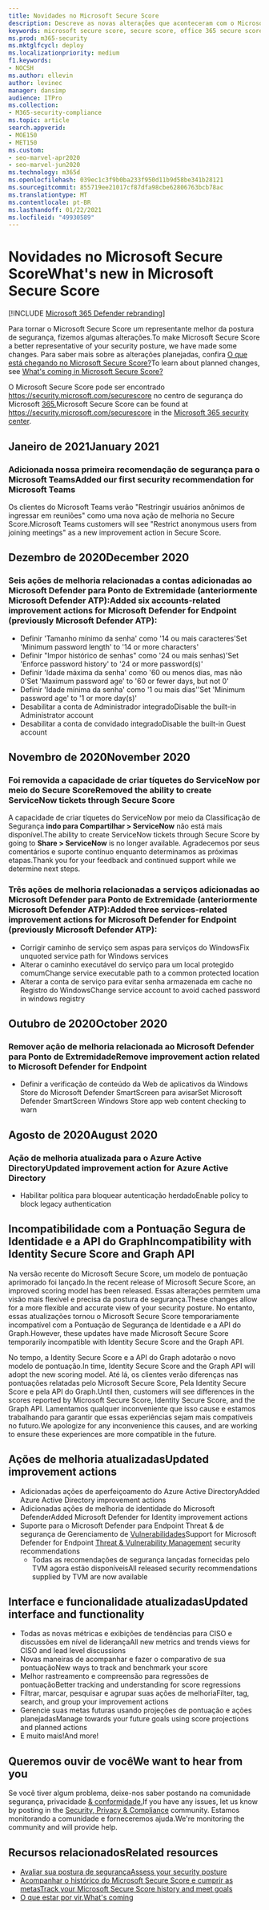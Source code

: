 ```yaml
---
title: Novidades no Microsoft Secure Score
description: Descreve as novas alterações que aconteceram com o Microsoft Secure Score no centro de segurança do Microsoft 365.
keywords: microsoft secure score, secure score, office 365 secure score, microsoft security score, microsoft 365 security center
ms.prod: m365-security
ms.mktglfcycl: deploy
ms.localizationpriority: medium
f1.keywords:
- NOCSH
ms.author: ellevin
author: levinec
manager: dansimp
audience: ITPro
ms.collection:
- M365-security-compliance
ms.topic: article
search.appverid:
- MOE150
- MET150
ms.custom:
- seo-marvel-apr2020
- seo-marvel-jun2020
ms.technology: m365d
ms.openlocfilehash: 039ec1c3f9b0ba233f950d11b9d58be341b28121
ms.sourcegitcommit: 855719ee21017cf87dfa98cbe62806763bcb78ac
ms.translationtype: MT
ms.contentlocale: pt-BR
ms.lasthandoff: 01/22/2021
ms.locfileid: "49930589"
---
```

# <a name="whats-new-in-microsoft-secure-score"></a><span data-ttu-id="5e45f-104">Novidades no Microsoft Secure Score</span><span class="sxs-lookup"><span data-stu-id="5e45f-104">What's new in Microsoft Secure Score</span></span>

[!INCLUDE [Microsoft 365 Defender rebranding](../includes/microsoft-defender.md)]

<span data-ttu-id="5e45f-105">Para tornar o Microsoft Secure Score um representante melhor da postura de segurança, fizemos algumas alterações.</span><span class="sxs-lookup"><span data-stu-id="5e45f-105">To make Microsoft Secure Score a better representative of your security posture, we have made some changes.</span></span> <span data-ttu-id="5e45f-106">Para saber mais sobre as alterações planejadas, confira [O que está chegando no Microsoft Secure Score?](microsoft-secure-score-whats-coming.md)</span><span class="sxs-lookup"><span data-stu-id="5e45f-106">To learn about planned changes, see [What's coming in Microsoft Secure Score?](microsoft-secure-score-whats-coming.md)</span></span>

<span data-ttu-id="5e45f-107">O Microsoft Secure Score pode ser encontrado https://security.microsoft.com/securescore no centro de segurança do Microsoft [365.](overview-security-center.md)</span><span class="sxs-lookup"><span data-stu-id="5e45f-107">Microsoft Secure Score can be found at https://security.microsoft.com/securescore in the [Microsoft 365 security center](overview-security-center.md).</span></span>

## <a name="january-2021"></a><span data-ttu-id="5e45f-108">Janeiro de 2021</span><span class="sxs-lookup"><span data-stu-id="5e45f-108">January 2021</span></span>

### <a name="added-our-first-security-recommendation-for-microsoft-teams"></a><span data-ttu-id="5e45f-109">Adicionada nossa primeira recomendação de segurança para o Microsoft Teams</span><span class="sxs-lookup"><span data-stu-id="5e45f-109">Added our first security recommendation for Microsoft Teams</span></span>

<span data-ttu-id="5e45f-110">Os clientes do Microsoft Teams verão "Restringir usuários anônimos de ingressar em reuniões" como uma nova ação de melhoria no Secure Score.</span><span class="sxs-lookup"><span data-stu-id="5e45f-110">Microsoft Teams customers will see "Restrict anonymous users from joining meetings" as a new improvement action in Secure Score.</span></span>

## <a name="december-2020"></a><span data-ttu-id="5e45f-111">Dezembro de 2020</span><span class="sxs-lookup"><span data-stu-id="5e45f-111">December 2020</span></span>

### <a name="added-six-accounts-related-improvement-actions-for-microsoft-defender-for-endpoint-previously-microsoft-defender-atp"></a><span data-ttu-id="5e45f-112">Seis ações de melhoria relacionadas a contas adicionadas ao Microsoft Defender para Ponto de Extremidade (anteriormente Microsoft Defender ATP):</span><span class="sxs-lookup"><span data-stu-id="5e45f-112">Added six accounts-related improvement actions for Microsoft Defender for Endpoint (previously Microsoft Defender ATP):</span></span>

- <span data-ttu-id="5e45f-113">Definir 'Tamanho mínimo da senha' como '14 ou mais caracteres'</span><span class="sxs-lookup"><span data-stu-id="5e45f-113">Set 'Minimum password length' to '14 or more characters'</span></span>
- <span data-ttu-id="5e45f-114">Definir "Impor histórico de senhas" como '24 ou mais senhas)'</span><span class="sxs-lookup"><span data-stu-id="5e45f-114">Set 'Enforce password history' to '24 or more password(s)'</span></span>
- <span data-ttu-id="5e45f-115">Definir 'Idade máxima da senha' como '60 ou menos dias, mas não 0'</span><span class="sxs-lookup"><span data-stu-id="5e45f-115">Set 'Maximum password age' to '60 or fewer days, but not 0'</span></span>
- <span data-ttu-id="5e45f-116">Definir 'Idade mínima da senha' como '1 ou mais dias''</span><span class="sxs-lookup"><span data-stu-id="5e45f-116">Set 'Minimum password age' to '1 or more day(s)'</span></span>
- <span data-ttu-id="5e45f-117">Desabilitar a conta de Administrador integrado</span><span class="sxs-lookup"><span data-stu-id="5e45f-117">Disable the built-in Administrator account</span></span>
- <span data-ttu-id="5e45f-118">Desabilitar a conta de convidado integrado</span><span class="sxs-lookup"><span data-stu-id="5e45f-118">Disable the built-in Guest account</span></span>

## <a name="november-2020"></a><span data-ttu-id="5e45f-119">Novembro de 2020</span><span class="sxs-lookup"><span data-stu-id="5e45f-119">November 2020</span></span>

### <a name="removed-the-ability-to-create-servicenow-tickets-through-secure-score"></a><span data-ttu-id="5e45f-120">Foi removida a capacidade de criar tíquetes do ServiceNow por meio do Secure Score</span><span class="sxs-lookup"><span data-stu-id="5e45f-120">Removed the ability to create ServiceNow tickets through Secure Score</span></span> 

<span data-ttu-id="5e45f-121">A capacidade de criar tíquetes do ServiceNow por meio da Classificação de Segurança **indo para Compartilhar > ServiceNow** não está mais disponível.</span><span class="sxs-lookup"><span data-stu-id="5e45f-121">The ability to create ServiceNow tickets through Secure Score by going to **Share > ServiceNow** is no longer available.</span></span> <span data-ttu-id="5e45f-122">Agradecemos por seus comentários e suporte contínuo enquanto determinamos as próximas etapas.</span><span class="sxs-lookup"><span data-stu-id="5e45f-122">Thank you for your feedback and continued support while we determine next steps.</span></span>

### <a name="added-three-services-related-improvement-actions-for-microsoft-defender-for-endpoint-previously-microsoft-defender-atp"></a><span data-ttu-id="5e45f-123">Três ações de melhoria relacionadas a serviços adicionadas ao Microsoft Defender para Ponto de Extremidade (anteriormente Microsoft Defender ATP):</span><span class="sxs-lookup"><span data-stu-id="5e45f-123">Added three services-related improvement actions for Microsoft Defender for Endpoint (previously Microsoft Defender ATP):</span></span>

- <span data-ttu-id="5e45f-124">Corrigir caminho de serviço sem aspas para serviços do Windows</span><span class="sxs-lookup"><span data-stu-id="5e45f-124">Fix unquoted service path for Windows services</span></span>
- <span data-ttu-id="5e45f-125">Alterar o caminho executável do serviço para um local protegido comum</span><span class="sxs-lookup"><span data-stu-id="5e45f-125">Change service executable path to a common protected location</span></span>
- <span data-ttu-id="5e45f-126">Alterar a conta de serviço para evitar senha armazenada em cache no Registro do Windows</span><span class="sxs-lookup"><span data-stu-id="5e45f-126">Change service account to avoid cached password in windows registry</span></span>

## <a name="october-2020"></a><span data-ttu-id="5e45f-127">Outubro de 2020</span><span class="sxs-lookup"><span data-stu-id="5e45f-127">October 2020</span></span>

### <a name="remove-improvement-action-related-to-microsoft-defender-for-endpoint"></a><span data-ttu-id="5e45f-128">Remover ação de melhoria relacionada ao Microsoft Defender para Ponto de Extremidade</span><span class="sxs-lookup"><span data-stu-id="5e45f-128">Remove improvement action related to Microsoft Defender for Endpoint</span></span>

- <span data-ttu-id="5e45f-129">Definir a verificação de conteúdo da Web de aplicativos da Windows Store do Microsoft Defender SmartScreen para avisar</span><span class="sxs-lookup"><span data-stu-id="5e45f-129">Set Microsoft Defender SmartScreen Windows Store app web content checking to warn</span></span>

## <a name="august-2020"></a><span data-ttu-id="5e45f-130">Agosto de 2020</span><span class="sxs-lookup"><span data-stu-id="5e45f-130">August 2020</span></span>

### <a name="updated-improvement-action-for-azure-active-directory"></a><span data-ttu-id="5e45f-131">Ação de melhoria atualizada para o Azure Active Directory</span><span class="sxs-lookup"><span data-stu-id="5e45f-131">Updated improvement action for Azure Active Directory</span></span>

- <span data-ttu-id="5e45f-132">Habilitar política para bloquear autenticação herdado</span><span class="sxs-lookup"><span data-stu-id="5e45f-132">Enable policy to block legacy authentication</span></span>

## <a name="incompatibility-with-identity-secure-score-and-graph-api"></a><span data-ttu-id="5e45f-133">Incompatibilidade com a Pontuação Segura de Identidade e a API do Graph</span><span class="sxs-lookup"><span data-stu-id="5e45f-133">Incompatibility with Identity Secure Score and Graph API</span></span>

<span data-ttu-id="5e45f-134">Na versão recente do Microsoft Secure Score, um modelo de pontuação aprimorado foi lançado.</span><span class="sxs-lookup"><span data-stu-id="5e45f-134">In the recent release of Microsoft Secure Score, an improved scoring model has been released.</span></span> <span data-ttu-id="5e45f-135">Essas alterações permitem uma visão mais flexível e precisa da postura de segurança.</span><span class="sxs-lookup"><span data-stu-id="5e45f-135">These changes allow for a more flexible and accurate view of your security posture.</span></span> <span data-ttu-id="5e45f-136">No entanto, essas atualizações tornou o Microsoft Secure Score temporariamente incompatível com a Pontuação de Segurança de Identidade e a API do Graph.</span><span class="sxs-lookup"><span data-stu-id="5e45f-136">However, these updates have made Microsoft Secure Score temporarily incompatible with Identity Secure Score and the Graph API.</span></span>

<span data-ttu-id="5e45f-137">No tempo, a Identity Secure Score e a API do Graph adotarão o novo modelo de pontuação.</span><span class="sxs-lookup"><span data-stu-id="5e45f-137">In time, Identity Secure Score and the Graph API will adopt the new scoring model.</span></span> <span data-ttu-id="5e45f-138">Até lá, os clientes verão diferenças nas pontuações relatadas pelo Microsoft Secure Score, Pela Identity Secure Score e pela API do Graph.</span><span class="sxs-lookup"><span data-stu-id="5e45f-138">Until then, customers will see differences in the scores reported by Microsoft Secure Score, Identity Secure Score, and the Graph API.</span></span> <span data-ttu-id="5e45f-139">Lamentamos qualquer inconveniente que isso cause e estamos trabalhando para garantir que essas experiências sejam mais compatíveis no futuro.</span><span class="sxs-lookup"><span data-stu-id="5e45f-139">We apologize for any inconvenience this causes, and are working to ensure these experiences are more compatible in the future.</span></span>

## <a name="updated-improvement-actions"></a><span data-ttu-id="5e45f-140">Ações de melhoria atualizadas</span><span class="sxs-lookup"><span data-stu-id="5e45f-140">Updated improvement actions</span></span>

- <span data-ttu-id="5e45f-141">Adicionadas ações de aperfeiçoamento do Azure Active Directory</span><span class="sxs-lookup"><span data-stu-id="5e45f-141">Added Azure Active Directory improvement actions</span></span>
- <span data-ttu-id="5e45f-142">Adicionadas ações de melhoria de identidade do Microsoft Defender</span><span class="sxs-lookup"><span data-stu-id="5e45f-142">Added Microsoft Defender for Identity improvement actions</span></span>
- <span data-ttu-id="5e45f-143">Suporte para o Microsoft Defender para Endpoint Threat & de segurança de Gerenciamento de [Vulnerabilidades](https://docs.microsoft.com/windows/security/threat-protection/microsoft-defender-atp/next-gen-threat-and-vuln-mgt)</span><span class="sxs-lookup"><span data-stu-id="5e45f-143">Support for Microsoft Defender for Endpoint [Threat & Vulnerability Management](https://docs.microsoft.com/windows/security/threat-protection/microsoft-defender-atp/next-gen-threat-and-vuln-mgt) security recommendations</span></span>
    - <span data-ttu-id="5e45f-144">Todas as recomendações de segurança lançadas fornecidas pelo TVM agora estão disponíveis</span><span class="sxs-lookup"><span data-stu-id="5e45f-144">All released security recommendations supplied by TVM are now available</span></span>

## <a name="updated-interface-and-functionality"></a><span data-ttu-id="5e45f-145">Interface e funcionalidade atualizadas</span><span class="sxs-lookup"><span data-stu-id="5e45f-145">Updated interface and functionality</span></span>

* <span data-ttu-id="5e45f-146">Todas as novas métricas e exibições de tendências para CISO e discussões em nível de liderança</span><span class="sxs-lookup"><span data-stu-id="5e45f-146">All new metrics and trends views for CISO and lead level discussions</span></span>
* <span data-ttu-id="5e45f-147">Novas maneiras de acompanhar e fazer o comparativo de sua pontuação</span><span class="sxs-lookup"><span data-stu-id="5e45f-147">New ways to track and benchmark your score</span></span>
* <span data-ttu-id="5e45f-148">Melhor rastreamento e compreensão para regressões de pontuação</span><span class="sxs-lookup"><span data-stu-id="5e45f-148">Better tracking and understanding for score regressions</span></span>
* <span data-ttu-id="5e45f-149">Filtrar, marcar, pesquisar e agrupar suas ações de melhoria</span><span class="sxs-lookup"><span data-stu-id="5e45f-149">Filter, tag, search, and group your improvement actions</span></span>
* <span data-ttu-id="5e45f-150">Gerencie suas metas futuras usando projeções de pontuação e ações planejadas</span><span class="sxs-lookup"><span data-stu-id="5e45f-150">Manage towards your future goals using score projections and planned actions</span></span>
* <span data-ttu-id="5e45f-151">E muito mais!</span><span class="sxs-lookup"><span data-stu-id="5e45f-151">And more!</span></span>

## <a name="we-want-to-hear-from-you"></a><span data-ttu-id="5e45f-152">Queremos ouvir de você</span><span class="sxs-lookup"><span data-stu-id="5e45f-152">We want to hear from you</span></span>

<span data-ttu-id="5e45f-153">Se você tiver algum problema, deixe-nos saber postando na comunidade segurança, privacidade [& conformidade.](https://techcommunity.microsoft.com/t5/Security-Privacy-Compliance/bd-p/security_privacy)</span><span class="sxs-lookup"><span data-stu-id="5e45f-153">If you have any issues, let us know by posting in the [Security, Privacy & Compliance](https://techcommunity.microsoft.com/t5/Security-Privacy-Compliance/bd-p/security_privacy) community.</span></span> <span data-ttu-id="5e45f-154">Estamos monitorando a comunidade e forneceremos ajuda.</span><span class="sxs-lookup"><span data-stu-id="5e45f-154">We're monitoring the community and will provide help.</span></span>

## <a name="related-resources"></a><span data-ttu-id="5e45f-155">Recursos relacionados</span><span class="sxs-lookup"><span data-stu-id="5e45f-155">Related resources</span></span>

- [<span data-ttu-id="5e45f-156">Avaliar sua postura de segurança</span><span class="sxs-lookup"><span data-stu-id="5e45f-156">Assess your security posture</span></span>](microsoft-secure-score-improvement-actions.md)
- [<span data-ttu-id="5e45f-157">Acompanhar o histórico do Microsoft Secure Score e cumprir as metas</span><span class="sxs-lookup"><span data-stu-id="5e45f-157">Track your Microsoft Secure Score history and meet goals</span></span>](microsoft-secure-score-history-metrics-trends.md)
- [<span data-ttu-id="5e45f-158">O que estar por vir.</span><span class="sxs-lookup"><span data-stu-id="5e45f-158">What's coming</span></span>](microsoft-secure-score-whats-coming.md)
